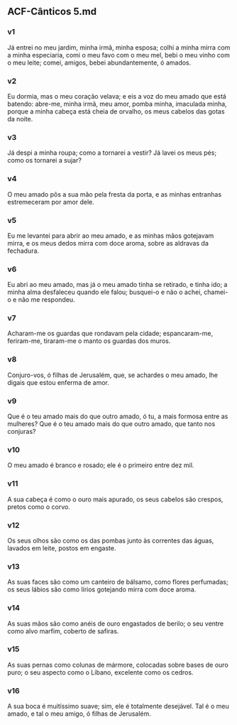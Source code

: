 ## ACF-Cânticos 5.md
### v1
 Já entrei no meu jardim, minha irmã, minha esposa; colhi a minha mirra com a minha especiaria, comi o meu favo com o meu mel, bebi o meu vinho com o meu leite; comei, amigos, bebei abundantemente, ó amados.
### v2
 Eu dormia, mas o meu coração velava; e eis a voz do meu amado que está batendo: abre-me, minha irmã, meu amor, pomba minha, imaculada minha, porque a minha cabeça está cheia de orvalho, os meus cabelos das gotas da noite.
### v3
 Já despi a minha roupa; como a tornarei a vestir? Já lavei os meus pés; como os tornarei a sujar?
### v4
 O meu amado pôs a sua mão pela fresta da porta, e as minhas entranhas estremeceram por amor dele.
### v5
 Eu me levantei para abrir ao meu amado, e as minhas mãos gotejavam mirra, e os meus dedos mirra com doce aroma, sobre as aldravas da fechadura.
### v6
 Eu abri ao meu amado, mas já o meu amado tinha se retirado, e tinha ido; a minha alma desfaleceu quando ele falou; busquei-o e não o achei, chamei-o e não me respondeu.
### v7
 Acharam-me os guardas que rondavam pela cidade; espancaram-me, feriram-me, tiraram-me o manto os guardas dos muros.
### v8
 Conjuro-vos, ó filhas de Jerusalém, que, se achardes o meu amado, lhe digais que estou enferma de amor.
### v9
 Que é o teu amado mais do que outro amado, ó tu, a mais formosa entre as mulheres? Que é o teu amado mais do que outro amado, que tanto nos conjuras?
### v10
 O meu amado é branco e rosado; ele é o primeiro entre dez mil.
### v11
 A sua cabeça é como o ouro mais apurado, os seus cabelos são crespos, pretos como o corvo.
### v12
 Os seus olhos são como os das pombas junto às correntes das águas, lavados em leite, postos em engaste.
### v13
 As suas faces são como um canteiro de bálsamo, como flores perfumadas; os seus lábios são como lírios gotejando mirra com doce aroma.
### v14
 As suas mãos são como anéis de ouro engastados de berilo; o seu ventre como alvo marfim, coberto de safiras.
### v15
 As suas pernas como colunas de mármore, colocadas sobre bases de ouro puro; o seu aspecto como o Líbano, excelente como os cedros.
### v16
 A sua boca é muitíssimo suave; sim, ele é totalmente desejável. Tal é o meu amado, e tal o meu amigo, ó filhas de Jerusalém.
